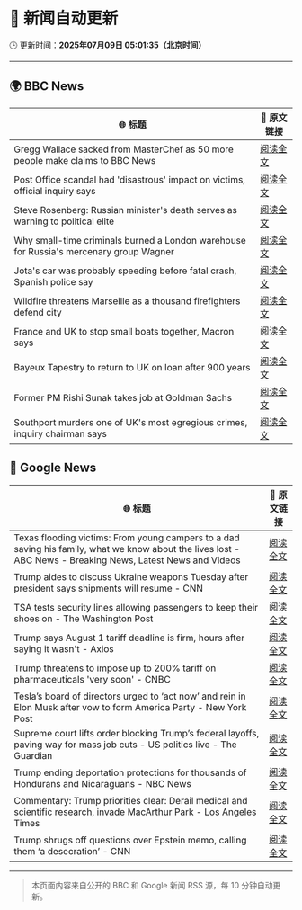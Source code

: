 # 🧠 新闻自动更新

🕒 更新时间：**2025年07月09日 05:01:35（北京时间）**

---

## 🌍 BBC News

| 🌐 标题 | 🔗 原文链接 |
|--------|-------------|
| Gregg Wallace sacked from MasterChef as 50 more people make claims to BBC News | [阅读全文](https://www.bbc.com/news/articles/cewgz0qw77lo) |
| Post Office scandal had 'disastrous' impact on victims, official inquiry says | [阅读全文](https://www.bbc.com/news/articles/cz9k4lvg77lo) |
| Steve Rosenberg: Russian minister's death serves as warning to political elite | [阅读全文](https://www.bbc.com/news/articles/c0l49310z2go) |
| Why small-time criminals burned a London warehouse for Russia's mercenary group Wagner | [阅读全文](https://www.bbc.com/news/articles/czjkke22gv9o) |
| Jota's car was probably speeding before fatal crash, Spanish police say | [阅读全文](https://www.bbc.com/news/articles/cn4l1n45l1xo) |
| Wildfire threatens Marseille as a thousand firefighters defend city | [阅读全文](https://www.bbc.com/news/articles/cp8mz44j6n6o) |
| France and UK to stop small boats together, Macron says | [阅读全文](https://www.bbc.com/news/articles/cr4wdv69796o) |
| Bayeux Tapestry to return to UK on loan after 900 years | [阅读全文](https://www.bbc.com/news/articles/c14ev1z6d5go) |
| Former PM Rishi Sunak takes job at Goldman Sachs | [阅读全文](https://www.bbc.com/news/articles/cy0wpejeg1go) |
| Southport murders one of UK's most egregious crimes, inquiry chairman says | [阅读全文](https://www.bbc.com/news/articles/cg5zmlvlrn4o) |

## 📰 Google News

| 🌐 标题 | 🔗 原文链接 |
|--------|-------------|
| Texas flooding victims: From young campers to a dad saving his family, what we know about the lives lost - ABC News - Breaking News, Latest News and Videos | [阅读全文](https://news.google.com/rss/articles/CBMioAFBVV95cUxNQXdSVzlCdk9sZkt1cUJNckRPN0FUS3BLQzFKcFIxMUktcUFXel9GU1lKeUVXMFlhYmg2OWM3WEkzU1gwNEkzWDBGbC1JRVFmVlJxMnVHeklrMVViaWdkTWZaQVYtMlN6V3puV2R5ZS12SHBoRlE3OEhiZkxzUzRVUnJocFREN1IxbUp2NVNEdjFiTlVzSUVwVXVyRW5YRzIx0gGmAUFVX3lxTE1TOVVrV3hoMjN5WVN3S3VHeVd1RGw2YmN2VmRHZ0lvRmNPYnFXR3puM3J1UlNBYW9CZnBHM1BNWTczM2NERWZ2QnRRNVV6ZmhTTXdKNDdzelotaXEzZmY0YnRyWUE1SlhFSzk1RlBlNHk5MzZ4TjNxdXBRcU5aS1Z2Xzk3Z2JWeVFQbHMybkNVSElGc20xYzNpbnVLYmNaQnRRT05tSWc?oc=5) |
| Trump aides to discuss Ukraine weapons Tuesday after president says shipments will resume - CNN | [阅读全文](https://news.google.com/rss/articles/CBMic0FVX3lxTE01cUNtWkVSNU9XRUNaaHJyME54OVZlclBfU21wVHVyU045X0JsVjRrQkk3SFdTYmNWaWFUNGZzUUZSZkl6NzBzZWdxX01uSlhpMk5oYS1FRE1OWk5tYmJsb2JFT2RiN1p4OW5qeTdZUXROMjTSAXhBVV95cUxOcFFWaTRPZXhhcEdRUy1FaGZVTmNRUTRsalMyb2FqV3F0djBJSlh6NHlYNWU5aUxmZW96eDJzdmJnbzdkTmNldW8zbkRicDNPT1ZtWXpOZlo4d08wWUd0Y2g2OURKeXlzNXlITjNUcGd0TllmNUlISks?oc=5) |
| TSA tests security lines allowing passengers to keep their shoes on - The Washington Post | [阅读全文](https://news.google.com/rss/articles/CBMiigFBVV95cUxPY2dtSnI0VktGd2hrMXJEZVplbG1GZXNFUkFZSWg0VG1EcTdqc243UUp2TmhGcnlGdE44dmpjZldQMFRzSG1FcEp0ckswdjJtcE9RUUhVRmFwYk0wemZSSkVJQXdRNVpoZmN5QzNVaHlucW1Ha1RlTjlDemVqejFKalNyeW4zZTR5RUE?oc=5) |
| Trump says August 1 tariff deadline is firm, hours after saying it wasn't - Axios | [阅读全文](https://news.google.com/rss/articles/CBMiZkFVX3lxTFBEYnI0VzFoeEZlY09DUURrNzFxY1BDUUROWXhMcGNBRmdsY3N0YlV6YlJmcDlvN3pnc2d0MzJLZzAta3RpZzhCbmtQNFlybnY1cXowa3VJZHliNFB0OEVabk92WU4zUQ?oc=5) |
| Trump threatens to impose up to 200% tariff on pharmaceuticals 'very soon' - CNBC | [阅读全文](https://news.google.com/rss/articles/CBMihgFBVV95cUxOcVlwRTBIZEJkS18tYUFJYWZIQko0dVhwUHVmNzJ1Ui1YYVdza1FYbXl1T3VoNVQ1dzlRWjFDQ2dJTFVxeHlmeUpfaW1BVXFmY1VLaWpvcDBzMkdaS3JQQjIxVGlmd0FFV2U4Y0paSUNSNTlkMmJ5a3RZMHE2NUhkaE82czdiUdIBiwFBVV95cUxNV0QzelljRWZKa0ZpX2R6ZnJMSDdSQ0hNbmhPUWRhdzRWME9Tdnh6X05JR2tlZ05wdUc3WXlqRS1OTFFhaXQ1UWZnYl8xT0xTa0pNMUF0Vnk0WnlVb3JJR3I3SVoyRkJEUVZTQnJZS3RmRU8tWFk2LU1oVHptV0lJR0VZblMycWx2UTc4?oc=5) |
| Tesla’s board of directors urged to ‘act now’ and rein in Elon Musk after vow to form America Party - New York Post | [阅读全文](https://news.google.com/rss/articles/CBMiiwFBVV95cUxQTzM4NGhiLXcxMk5ia0oyOWh4RGNhUWFkZUFhRXJ1MWRMNG9mWG1kQTF1ZjhCbFBNVG9VbUE3Qm42ejRPTEhTb1p2SjFqaUJTUm1ldDhoUkRzcmRDaEFBQ2k3MHBibzdhZ3ZsdmtrV0pMeHRWT1NtZjNGWWt6V3lnMWF3c2w5dVNRY25V?oc=5) |
| Supreme court lifts order blocking Trump’s federal layoffs, paving way for mass job cuts - US politics live - The Guardian | [阅读全文](https://news.google.com/rss/articles/CBMixAFBVV95cUxNTDN0dEs3UnBEaFpoYXQ0QjcwSkR6WDByWW0xR3ZoWWk0alFVSElVOXlQUUpYaFBOWjdTd2ZLMWJWMTR5dkppTnJuOUNOX2E4SnBVeFRMbWhlcXMyaXJuLXBzd0M2elI2RW1vT2NYQ2Z1U1lfZEowcE93NEhCaDh1MTZCVDQ3MWM0Z2tPQjdaWjJjRy0tU3lyZDdINEtkNEFUcHdBXzdGM3ItdTdXLWNjazRaVWVGajNOQUpsSWNkUDBRVXBG?oc=5) |
| Trump ending deportation protections for thousands of Hondurans and Nicaraguans - NBC News | [阅读全文](https://news.google.com/rss/articles/CBMitgFBVV95cUxQdll5MlpjTE1qcWZHX0tiTkpud2J0NktDOExydy1DQnNvZWttazRrdU1udVJmTFpGSGdUZkJlVGdLTVhQYllOa3ROWFlYRjJDc0VwNjRtUXJsV0FHYm5yZFlaV1liT1B4SnY2Q2dHeUtaazRCQkpVSWQ5WHhoOWl6dVJ6SllkR3JyWS14TzNYdVZ1UWNDbVZmQVdiZE1rWGk4VDc2WUp2N1BCYnBTV1hxSXN4MlBLZ9IBVkFVX3lxTE5hTzRhRlAyM1dhOGNYcWNoNVc4Wko2WDJZV19JUUpXdC1ZNDhtdDZaQ1Vrb01QelBpZUlEdl9uZ0lLMWViZG5tRnVkcHkxZVV1REdnc2Rn?oc=5) |
| Commentary: Trump priorities clear: Derail medical and scientific research, invade MacArthur Park - Los Angeles Times | [阅读全文](https://news.google.com/rss/articles/CBMi6gFBVV95cUxQeGNPemEzX2dXQW5MbmdZdUtVc21IVlFrMm1NU0M2Q3R6cHpUaDlQY0VWaGdDVG56RFFBNVdUemprTGJOc21QbDhRQy1YS1dQcU9xQURFb1ZJNVZ0blZ5VXhUVFo1UWc5V3NwT3hFZlhvdVlzMzlHS2J0cFZXZHkwdFROTUNMQXg1Q2R3UmdqRFFLSjZPT1gwMzBnY2ZZYkN0NGhPODFlb2JLWmROR3N2eFBKZHB2cFBCTjR4TC0wOFBSUm9VV29lUHhFUWlyVl81dEtJWUJfVlZUMmkzdkdySkRkWWczX211alE?oc=5) |
| Trump shrugs off questions over Epstein memo, calling them ‘a desecration’ - CNN | [阅读全文](https://news.google.com/rss/articles/CBMieEFVX3lxTFBpaUZvTXE0ZHVsMHMxVnpFcWh3SGpLcUtlNXp3MUJLUzdUTEpfRW05aXBBRG4xZS1aUThQSEwtWXVjT0VZTENkWVg4cGVVOE9nYVRwemJHc3NiZ1RKVmNWdVhHdUl5UTFRZ0pHakJsSTkxejBQQ3Nrdw?oc=5) |

---
> 本页面内容来自公开的 BBC 和 Google 新闻 RSS 源，每 10 分钟自动更新。